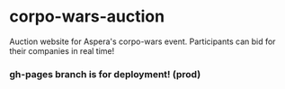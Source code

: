 # corpo-wars-auction
Auction website for Aspera's corpo-wars event. Participants can bid for their companies in real time! 

### gh-pages branch is for deployment! (prod)
